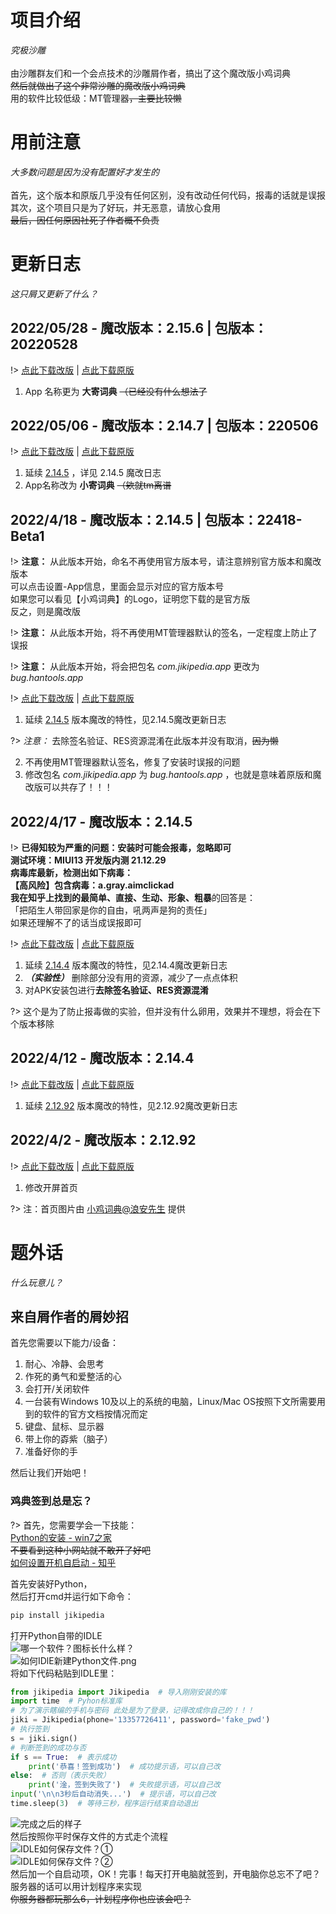 # 项目介绍
_究极沙雕_<br><br>
由沙雕群友们和一个会点技术的沙雕屑作者，搞出了这个魔改版小鸡词典<br>
~~然后就做出了这个非常沙雕的魔改版小鸡词典~~<br>
用的软件比较低级：MT管理器~~，主要比较懒~~
# 用前注意
_大多数问题是因为没有配置好才发生的_<br><br>
首先，这个版本和原版几乎没有任何区别，没有改动任何代码，报毒的话就是误报<br>
其次，这个项目只是为了好玩，并无恶意，请放心食用<br>
~~最后，因任何原因社死了作者概不负责~~
# 更新日志
_这只屑又更新了什么？_
## 2022/05/28 - 魔改版本：2.15.6 | 包版本：20220528
!> [点此下载改版](https://jikipedia-mg-1301949915.cos.ap-nanjing.myqcloud.com/%E5%B0%8F%E9%B8%A1%E8%AF%8D%E5%85%B8%E9%AD%94%E6%94%B9%E7%89%8820220528.apk)  |  [点此下载原版](https://jikipedia-yb-1301949915.cos.ap-nanjing.myqcloud.com/%E5%B0%8F%E9%B8%A1%E8%AF%8D%E5%85%B8-2.15.6-%E5%8E%9F%E7%89%88%E5%A4%87%E4%BB%BD.apk)

1. App 名称更为 **大寄词典** ~~（已经没有什么想法了~~

## 2022/05/06 - 魔改版本：2.14.7 | 包版本：220506
!> [点此下载改版](https://jikipedia-mg-1301949915.cos.ap-nanjing.myqcloud.com/%E5%B0%8F%E5%AF%84%E8%AF%8D%E5%85%B8%E9%AD%94%E6%94%B9%E7%89%88220506.apk)  |  [点此下载原版](https://jikipedia-yb-1301949915.cos.ap-nanjing.myqcloud.com/%E5%B0%8F%E9%B8%A1%E8%AF%8D%E5%85%B8-2.14.7-%E5%8E%9F%E7%89%88%E5%A4%87%E4%BB%BD.apk)

1. 延续 [2.14.5](/?id=_2022418-魔改版本：2145-包版本：22418-beta1) ，详见 2.14.5 魔改日志
2. App名称改为 **小寄词典** ~~（欸就tm离谱~~

## 2022/4/18 - 魔改版本：2.14.5 | 包版本：22418-Beta1
!> **注意：** 从此版本开始，命名不再使用官方版本号，请注意辨别官方版本和魔改版本<br>
可以点击设置-App信息，里面会显示对应的官方版本号<br>
如果您可以看见【小鸡词典】的Logo，证明您下载的是官方版<br>
反之，则是魔改版

!> **注意：** 从此版本开始，将不再使用MT管理器默认的签名，一定程度上防止了误报

!> **注意：** 从此版本开始，将会把包名 _com.jikipedia.app_ 更改为 _bug.hantools.app_

!> [点此下载改版](https://jikipedia-mg-1301949915.cos.ap-nanjing.myqcloud.com/%E5%B0%8F%E9%B8%A1%E8%AF%8D%E5%85%B8%E9%AD%94%E6%94%B9%E7%89%8822418-Beta1.apk)  |  [点此下载原版](https://jikipedia-yb-1301949915.cos.ap-nanjing.myqcloud.com/%E5%B0%8F%E9%B8%A1%E8%AF%8D%E5%85%B82.14.5-%E5%8E%9F%E7%89%88%E5%A4%87%E4%BB%BD.apk)

1. 延续 [2.14.5](/?id=_2022417-魔改版本：2145) 版本魔改的特性，见2.14.5魔改更新日志

?> _注意：_ 去除签名验证、RES资源混淆在此版本并没有取消，~~因为懒~~

2. 不再使用MT管理器默认签名，修复了安装时误报的问题
3. 修改包名 _com.jikipedia.app_ 为 _bug.hantools.app_ ，也就是意味着原版和魔改版可以共存了！！！

## 2022/4/17 - 魔改版本：2.14.5
!> **已得知较为严重的问题：**安装时可能会报毒，忽略即可<br>
测试环境：MIUI13 开发版内测 21.12.29<br>
病毒库最新，检测出如下病毒：<br>
【高风险】包含病毒：a.gray.aimclickad<br>
我在知乎上找到的**最简单、直接、生动、形象、粗暴**的回答是：<br>
「把陌生人带回家是你的自由，吼两声是狗的责任」<br>
如果还理解不了的话当成误报即可

!> [点此下载改版](https://jikipedia-mg-1301949915.cos.ap-nanjing.myqcloud.com/%E5%B0%8F%E9%B8%A1%E8%AF%8D%E5%85%B82.14.5%2B%E9%AD%94%E6%94%B9%E7%89%88.apk)  |  [点此下载原版](https://jikipedia-yb-1301949915.cos.ap-nanjing.myqcloud.com/%E5%B0%8F%E9%B8%A1%E8%AF%8D%E5%85%B82.14.5-%E5%8E%9F%E7%89%88%E5%A4%87%E4%BB%BD.apk)
1. 延续 [2.14.4](/?id=_2022412-魔改版本：2144) 版本魔改的特性，见2.14.4魔改更新日志
2. **_（实验性）_** 删除部分没有用的资源，减少了一点点体积
3. 对APK安装包进行**去除签名验证、RES资源混淆**

?> 这个是为了防止报毒做的实验，但并没有什么卵用，效果并不理想，将会在下个版本移除 

## 2022/4/12 - 魔改版本：2.14.4 
!> [点此下载改版](https://jikipedia-mg-1301949915.cos.ap-nanjing.myqcloud.com/%E5%B0%8F%E9%B8%A1%E8%AF%8D%E5%85%B8-2.14.4%2B%E9%AD%94%E6%94%B9%E7%89%88.apk)  |  [点此下载原版](https://jikipedia-yb-1301949915.cos.ap-nanjing.myqcloud.com/%E5%B0%8F%E9%B8%A1%E8%AF%8D%E5%85%B8-2.14.4-%E5%8E%9F%E7%89%88%E5%A4%87%E4%BB%BD.apk)
1. 延续 [2.12.92](/?id=_202242-魔改版本：21292) 版本魔改的特性，见2.12.92魔改更新日志

## 2022/4/2 - 魔改版本：2.12.92
!> [点此下载改版](https://jikipedia-mg-1301949915.cos.ap-nanjing.myqcloud.com/%E5%B0%8F%E9%B8%A1%E8%AF%8D%E5%85%B8-2.12.92%2B%E9%AD%94%E6%94%B9%E7%89%88.apk)  |  [点此下载原版](https://jikipedia-yb-1301949915.cos.ap-nanjing.myqcloud.com/%E5%B0%8F%E9%B8%A1%E8%AF%8D%E5%85%B8-2.12.92-%E5%8E%9F%E7%89%88%E5%A4%87%E4%BB%BD.apk)
1. 修改开屏首页<br>

?> 注：首页图片由 [小鸡词典@浪安先生](https://jikipedia.com/definitions/user/115112142) 提供

# 题外话
_什么玩意儿？_
## 来自屑作者的屑妙招
首先您需要以下能力/设备：<br>
1. 耐心、冷静、会思考
2. 作死的勇气和爱整活的心
3. 会打开/关闭软件
4. 一台装有Windows 10及以上的系统的电脑，Linux/Mac OS按照下文所需要用到的软件的官方文档按情况而定
5. 键盘、鼠标、显示器
6. 带上你的孬紫（脑子）
7. 准备好你的手

然后让我们开始吧！
### 鸡典签到总是忘？
?> 首先，您需要学会一下技能：<br>
[Python的安装 - win7之家](http://www.win7zhijia.cn/win10jc/win10_44712.html) <br>
~~不要看到这种小网站就不敢开了好吧~~<br>
[如何设置开机自启动 - 知乎](https://zhuanlan.zhihu.com/p/445958233) <br>

首先安装好Python，<br>
然后打开cmd并运行如下命令：
```cmd
pip install jikipedia
```
打开Python自带的IDLE<br>
![哪一个软件？图标长什么样？](https://cdn.jsdelivr.net/gh/HanTools233/hantools233.github.io@main/img.png) <br>
![如何IDlE新建Python文件.png](https://cdn.jsdelivr.net/gh/HanTools233/hantools233.github.io@main/img_1.png) <br>
将如下代码粘贴到IDLE里：
```Python
from jikipedia import Jikipedia  # 导入刚刚安装的库
import time  # Pyhon标准库
# 为了演示瞎编的手机与密码 此处是为了登录，记得改成你自己的！！！
jiki = Jikipedia(phone='13357726411', password='fake_pwd')
# 执行签到
s = jiki.sign()
# 判断签到的成功与否
if s == True:  # 表示成功
    print('恭喜！签到成功')  # 成功提示语，可以自己改
else:  # 否则（表示失败）
    print('淦，签到失败了')  # 失败提示语，可以自己改
input('\n\n3秒后自动消失...')  # 提示语，可以自己改
time.sleep(3)  # 等待三秒，程序运行结束自动退出
```
![完成之后的样子](https://cdn.jsdelivr.net/gh/HanTools233/hantools233.github.io@main/img_2.png) <br>
然后按照你平时保存文件的方式走个流程<br>
![IDLE如何保存文件？①](https://cdn.jsdelivr.net/gh/HanTools233/hantools233.github.io@main/img_3.png) <br>
![IDLE如何保存文件？②](https://cdn.jsdelivr.net/gh/HanTools233/hantools233.github.io@main/img_4.png) <br>
然后加一个自启动项，OK！完事！每天打开电脑就签到，开电脑你总忘不了吧？<br>
服务器的话可以用计划程序来实现<br>
~~你服务器都玩那么6，计划程序你也应该会吧？~~
